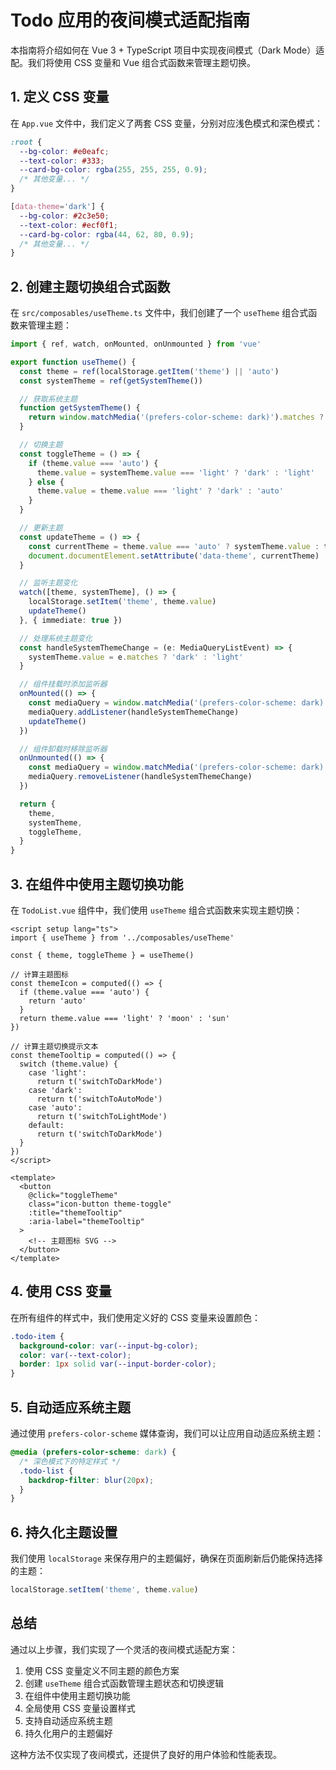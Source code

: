 # Todo 应用的夜间模式适配指南

本指南将介绍如何在 Vue 3 + TypeScript 项目中实现夜间模式（Dark Mode）适配。我们将使用 CSS 变量和 Vue 组合式函数来管理主题切换。

## 1. 定义 CSS 变量

在 `App.vue` 文件中，我们定义了两套 CSS 变量，分别对应浅色模式和深色模式：

```css
:root {
  --bg-color: #e0eafc;
  --text-color: #333;
  --card-bg-color: rgba(255, 255, 255, 0.9);
  /* 其他变量... */
}

[data-theme='dark'] {
  --bg-color: #2c3e50;
  --text-color: #ecf0f1;
  --card-bg-color: rgba(44, 62, 80, 0.9);
  /* 其他变量... */
}
```

## 2. 创建主题切换组合式函数

在 `src/composables/useTheme.ts` 文件中，我们创建了一个 `useTheme` 组合式函数来管理主题：

```typescript
import { ref, watch, onMounted, onUnmounted } from 'vue'

export function useTheme() {
  const theme = ref(localStorage.getItem('theme') || 'auto')
  const systemTheme = ref(getSystemTheme())

  // 获取系统主题
  function getSystemTheme() {
    return window.matchMedia('(prefers-color-scheme: dark)').matches ? 'dark' : 'light'
  }

  // 切换主题
  const toggleTheme = () => {
    if (theme.value === 'auto') {
      theme.value = systemTheme.value === 'light' ? 'dark' : 'light'
    } else {
      theme.value = theme.value === 'light' ? 'dark' : 'auto'
    }
  }

  // 更新主题
  const updateTheme = () => {
    const currentTheme = theme.value === 'auto' ? systemTheme.value : theme.value
    document.documentElement.setAttribute('data-theme', currentTheme)
  }

  // 监听主题变化
  watch([theme, systemTheme], () => {
    localStorage.setItem('theme', theme.value)
    updateTheme()
  }, { immediate: true })

  // 处理系统主题变化
  const handleSystemThemeChange = (e: MediaQueryListEvent) => {
    systemTheme.value = e.matches ? 'dark' : 'light'
  }

  // 组件挂载时添加监听器
  onMounted(() => {
    const mediaQuery = window.matchMedia('(prefers-color-scheme: dark)')
    mediaQuery.addListener(handleSystemThemeChange)
    updateTheme()
  })

  // 组件卸载时移除监听器
  onUnmounted(() => {
    const mediaQuery = window.matchMedia('(prefers-color-scheme: dark)')
    mediaQuery.removeListener(handleSystemThemeChange)
  })

  return {
    theme,
    systemTheme,
    toggleTheme,
  }
}
```

## 3. 在组件中使用主题切换功能

在 `TodoList.vue` 组件中，我们使用 `useTheme` 组合式函数来实现主题切换：

```vue
<script setup lang="ts">
import { useTheme } from '../composables/useTheme'

const { theme, toggleTheme } = useTheme()

// 计算主题图标
const themeIcon = computed(() => {
  if (theme.value === 'auto') {
    return 'auto'
  }
  return theme.value === 'light' ? 'moon' : 'sun'
})

// 计算主题切换提示文本
const themeTooltip = computed(() => {
  switch (theme.value) {
    case 'light':
      return t('switchToDarkMode')
    case 'dark':
      return t('switchToAutoMode')
    case 'auto':
      return t('switchToLightMode')
    default:
      return t('switchToDarkMode')
  }
})
</script>

<template>
  <button
    @click="toggleTheme"
    class="icon-button theme-toggle"
    :title="themeTooltip"
    :aria-label="themeTooltip"
  >
    <!-- 主题图标 SVG -->
  </button>
</template>
```

## 4. 使用 CSS 变量

在所有组件的样式中，我们使用定义好的 CSS 变量来设置颜色：

```css
.todo-item {
  background-color: var(--input-bg-color);
  color: var(--text-color);
  border: 1px solid var(--input-border-color);
}
```

## 5. 自动适应系统主题

通过使用 `prefers-color-scheme` 媒体查询，我们可以让应用自动适应系统主题：

```css
@media (prefers-color-scheme: dark) {
  /* 深色模式下的特定样式 */
  .todo-list {
    backdrop-filter: blur(20px);
  }
}
```

## 6. 持久化主题设置

我们使用 `localStorage` 来保存用户的主题偏好，确保在页面刷新后仍能保持选择的主题：

```typescript
localStorage.setItem('theme', theme.value)
```

## 总结

通过以上步骤，我们实现了一个灵活的夜间模式适配方案：

1. 使用 CSS 变量定义不同主题的颜色方案
2. 创建 `useTheme` 组合式函数管理主题状态和切换逻辑
3. 在组件中使用主题切换功能
4. 全局使用 CSS 变量设置样式
5. 支持自动适应系统主题
6. 持久化用户的主题偏好

这种方法不仅实现了夜间模式，还提供了良好的用户体验和性能表现。